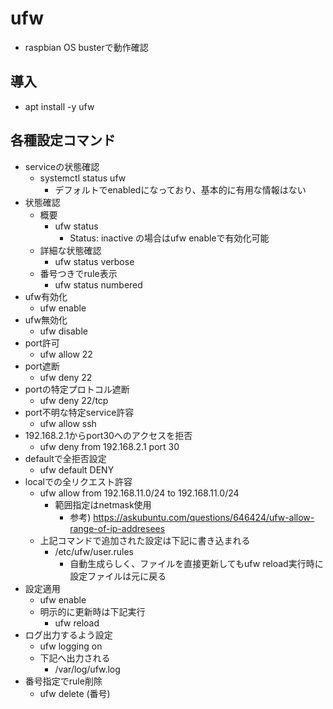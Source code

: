 # ufw

* raspbian OS busterで動作確認

## 導入

* apt install -y ufw

## 各種設定コマンド

* serviceの状態確認
  * systemctl status ufw
    * デフォルトでenabledになっており、基本的に有用な情報はない
* 状態確認
  * 概要
    * ufw status
      * Status: inactive の場合はufw enableで有効化可能
  * 詳細な状態確認
    * ufw status verbose
  * 番号つきでrule表示
    * ufw status numbered
* ufw有効化
  * ufw enable
* ufw無効化
  * ufw disable
* port許可
  * ufw allow 22
* port遮断
  * ufw deny 22
* portの特定プロトコル遮断
  * ufw deny 22/tcp
* port不明な特定service許容
  * ufw allow ssh
* 192.168.2.1からport30へのアクセスを拒否
  * ufw deny from 192.168.2.1 port 30
* defaultで全拒否設定
  * ufw default DENY
* localでの全リクエスト許容
  * ufw allow from 192.168.11.0/24 to 192.168.11.0/24
    * 範囲指定はnetmask使用
      * 参考) https://askubuntu.com/questions/646424/ufw-allow-range-of-ip-addresees
  * 上記コマンドで追加された設定は下記に書き込まれる
    * /etc/ufw/user.rules
      * 自動生成らしく、ファイルを直接更新してもufw reload実行時に設定ファイルは元に戻る
* 設定適用  
  * ufw enable
  * 明示的に更新時は下記実行
    * ufw reload
* ログ出力するよう設定
  * ufw logging on
  * 下記へ出力される
    * /var/log/ufw.log
* 番号指定でrule削除
  * ufw delete (番号)
  